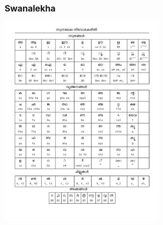 # Swanalekha



![ Swanalekha transliteration key mapping](../../.gitbook/assets/image%20%284%29.png)

